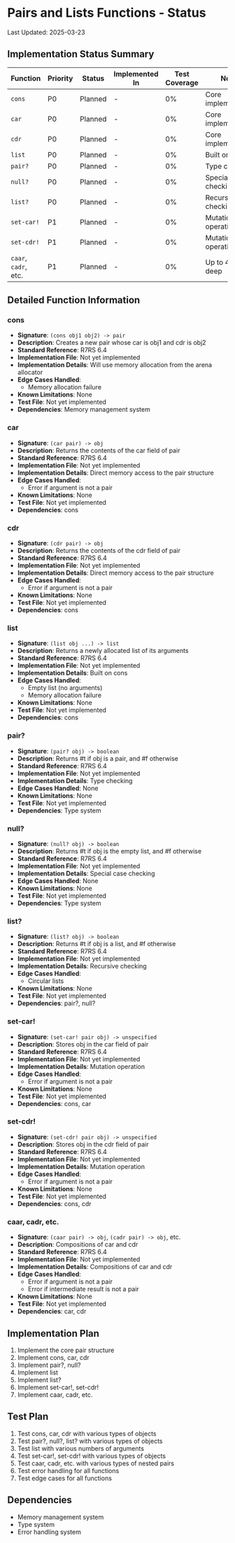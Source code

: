 # Pairs and Lists Functions - Status

Last Updated: 2025-03-23

## Implementation Status Summary
| Function | Priority | Status | Implemented In | Test Coverage | Notes |
|----------|----------|--------|----------------|---------------|-------|
| `cons` | P0 | Planned | - | 0% | Core implementation |
| `car` | P0 | Planned | - | 0% | Core implementation |
| `cdr` | P0 | Planned | - | 0% | Core implementation |
| `list` | P0 | Planned | - | 0% | Built on cons |
| `pair?` | P0 | Planned | - | 0% | Type checking |
| `null?` | P0 | Planned | - | 0% | Special case checking |
| `list?` | P0 | Planned | - | 0% | Recursive checking |
| `set-car!` | P1 | Planned | - | 0% | Mutation operation |
| `set-cdr!` | P1 | Planned | - | 0% | Mutation operation |
| `caar`, `cadr`, etc. | P1 | Planned | - | 0% | Up to 4 levels deep |

## Detailed Function Information

### cons
- **Signature**: `(cons obj1 obj2) -> pair`
- **Description**: Creates a new pair whose car is obj1 and cdr is obj2
- **Standard Reference**: R7RS 6.4
- **Implementation File**: Not yet implemented
- **Implementation Details**: Will use memory allocation from the arena allocator
- **Edge Cases Handled**:
  - Memory allocation failure
- **Known Limitations**: None
- **Test File**: Not yet implemented
- **Dependencies**: Memory management system

### car
- **Signature**: `(car pair) -> obj`
- **Description**: Returns the contents of the car field of pair
- **Standard Reference**: R7RS 6.4
- **Implementation File**: Not yet implemented
- **Implementation Details**: Direct memory access to the pair structure
- **Edge Cases Handled**:
  - Error if argument is not a pair
- **Known Limitations**: None
- **Test File**: Not yet implemented
- **Dependencies**: cons

### cdr
- **Signature**: `(cdr pair) -> obj`
- **Description**: Returns the contents of the cdr field of pair
- **Standard Reference**: R7RS 6.4
- **Implementation File**: Not yet implemented
- **Implementation Details**: Direct memory access to the pair structure
- **Edge Cases Handled**:
  - Error if argument is not a pair
- **Known Limitations**: None
- **Test File**: Not yet implemented
- **Dependencies**: cons

### list
- **Signature**: `(list obj ...) -> list`
- **Description**: Returns a newly allocated list of its arguments
- **Standard Reference**: R7RS 6.4
- **Implementation File**: Not yet implemented
- **Implementation Details**: Built on cons
- **Edge Cases Handled**:
  - Empty list (no arguments)
  - Memory allocation failure
- **Known Limitations**: None
- **Test File**: Not yet implemented
- **Dependencies**: cons

### pair?
- **Signature**: `(pair? obj) -> boolean`
- **Description**: Returns #t if obj is a pair, and #f otherwise
- **Standard Reference**: R7RS 6.4
- **Implementation File**: Not yet implemented
- **Implementation Details**: Type checking
- **Edge Cases Handled**: None
- **Known Limitations**: None
- **Test File**: Not yet implemented
- **Dependencies**: Type system

### null?
- **Signature**: `(null? obj) -> boolean`
- **Description**: Returns #t if obj is the empty list, and #f otherwise
- **Standard Reference**: R7RS 6.4
- **Implementation File**: Not yet implemented
- **Implementation Details**: Special case checking
- **Edge Cases Handled**: None
- **Known Limitations**: None
- **Test File**: Not yet implemented
- **Dependencies**: Type system

### list?
- **Signature**: `(list? obj) -> boolean`
- **Description**: Returns #t if obj is a list, and #f otherwise
- **Standard Reference**: R7RS 6.4
- **Implementation File**: Not yet implemented
- **Implementation Details**: Recursive checking
- **Edge Cases Handled**:
  - Circular lists
- **Known Limitations**: None
- **Test File**: Not yet implemented
- **Dependencies**: pair?, null?

### set-car!
- **Signature**: `(set-car! pair obj) -> unspecified`
- **Description**: Stores obj in the car field of pair
- **Standard Reference**: R7RS 6.4
- **Implementation File**: Not yet implemented
- **Implementation Details**: Mutation operation
- **Edge Cases Handled**:
  - Error if argument is not a pair
- **Known Limitations**: None
- **Test File**: Not yet implemented
- **Dependencies**: cons, car

### set-cdr!
- **Signature**: `(set-cdr! pair obj) -> unspecified`
- **Description**: Stores obj in the cdr field of pair
- **Standard Reference**: R7RS 6.4
- **Implementation File**: Not yet implemented
- **Implementation Details**: Mutation operation
- **Edge Cases Handled**:
  - Error if argument is not a pair
- **Known Limitations**: None
- **Test File**: Not yet implemented
- **Dependencies**: cons, cdr

### caar, cadr, etc.
- **Signature**: `(caar pair) -> obj`, `(cadr pair) -> obj`, etc.
- **Description**: Compositions of car and cdr
- **Standard Reference**: R7RS 6.4
- **Implementation File**: Not yet implemented
- **Implementation Details**: Compositions of car and cdr
- **Edge Cases Handled**:
  - Error if argument is not a pair
  - Error if intermediate result is not a pair
- **Known Limitations**: None
- **Test File**: Not yet implemented
- **Dependencies**: car, cdr

## Implementation Plan

1. Implement the core pair structure
2. Implement cons, car, cdr
3. Implement pair?, null?
4. Implement list
5. Implement list?
6. Implement set-car!, set-cdr!
7. Implement caar, cadr, etc.

## Test Plan

1. Test cons, car, cdr with various types of objects
2. Test pair?, null?, list? with various types of objects
3. Test list with various numbers of arguments
4. Test set-car!, set-cdr! with various types of objects
5. Test caar, cadr, etc. with various types of nested pairs
6. Test error handling for all functions
7. Test edge cases for all functions

## Dependencies

- Memory management system
- Type system
- Error handling system
